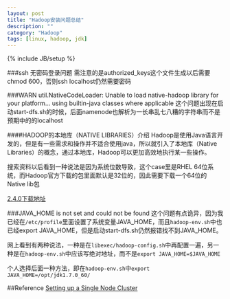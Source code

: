 ```yaml
---
layout: post
title: "Hadoop安装问题总结"
description: ""
category: "Hadoop"
tags: [linux, hadoop, jdk]
---
```

{% include JB/setup %}

###ssh 无密码登录问题
  需注意的是authorized_keys这个文件生成以后需要chmod 600，否则ssh localhost仍然需要密码
  
###WARN util.NativeCodeLoader: Unable to load native-hadoop library for your platform... using builtin-java classes where applicable
  这个问题出现在启动start-dfs.sh的时候，后面namenode也解析为一长串乱七八糟的字符串而不是预期中的的localhost
  
  ####HADOOP的本地库（NATIVE LIBRARIES）介绍
  Hadoop是使用Java语言开发的，但是有一些需求和操作并不适合使用java，所以就引入了本地库（Native Libraries）的概念，通过本地库，Hadoop可以更加高效地执行某一些操作。

<!-- more -->  

  搜索资料以后看到一种说法是因为系统位数导致，这个case里是RHEL 64位系统，而Hadoop官方下载的包里面默认是32位的，因此需要下载一个64位的Native lib包
  
  [2.4.0下载地址](http://dl.bintray.com/sequenceiq/sequenceiq-bin/hadoop-native-64-2.4.0.tar)
  
###JAVA_HOME is not set and could not be found
  这个问题有点诡异，因为我已经在`/etc/profile`里面设置了系统变量JAVA_HOME，而且`hadoop-env.sh`中也已经export JAVA_HOME，但是启动start-dfs.sh仍然报错找不到JAVA_HOME。
  
  网上看到有两种说法，一种是在`libexec/hadoop-config.sh`中再配置一遍，另一种是在`hadoop-env.sh`中应该写绝对地址，而不是`export JAVA_HOME=$JAVA_HOME`
  
  个人选择后面一种方法，即在`hadoop-env.sh`中`export JAVA_HOME=/opt/jdk1.7.0_60/`


##Reference
[Setting up a Single Node Cluster](http://hadoop.apache.org/docs/r2.4.1/hadoop-project-dist/hadoop-common/SingleCluster.html)
  
